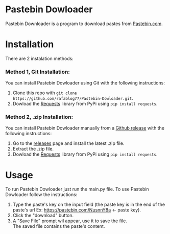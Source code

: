 # Pastebin Dowloader
Pastebin Downloader is a program to download pastes from [Pastebin.com](https://pastebin.com/).
# Installation
There are 2 instalation methods:
### Method 1, Git Installation:
You can install Pastebin Dowloader using Git with the following instructions:
1. Clone this repo with `git clone https://github.com/rafablog77/Pastebin-Dowloader.git`.
2. Dowload the [Requests](https://pypi.org/project/requests/) library from PyPi using `pip install requests`.
### Method 2, .zip Installation:
You can install Pastebin Dowloader manually from a [Github release](https://github.com/rafablog77/Pastebin-Dowloader/releases) with the following instructions:
1. Go to the [releases](https://github.com/rafablog77/Pastebin-Dowloader/releases) page and install the latest .zip file.
2. Extract the .zip file.
3. Dowload the [Requests](https://pypi.org/project/requests/) library from PyPi using `pip install requests`.
# Usage
To run Pastebin Dowloader just run the main.py file.
To use Pastebin Dowloader follow the instructions:
1. Type the paste's key on the input field (the paste key is in the end of the paste's url Ex: https://pastebin.com/NusnnY8a <- paste key).
2. Click the "download" button.
3. A "Save File" prompt wil appear, use it to save the file.  
The saved file contains the paste's content.
